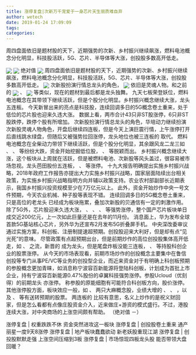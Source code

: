 ```yaml
---
title: 涨停复盘|次新万千宠爱于一身芯片天生丽质难自弃
author: wetech
date: 2019-01-24 17:09:09
tags: 
categories: 
---
```

周四盘面依旧是题材股的天下，近期强势的次新、乡村振兴继续飙涨，燃料电池概念分化明显，科技股活跃，5G、芯片、半导体等大涨，创投股多数高开低走。
<!-- more -->
<img align="center" border="0" src="http://invest-images-external.cbndata.org/5LiA6LSiQUJT/images/5692300684fd50ccfbea1d6f978caec2af6e3791.png" />
<img align="center" border="0" src="http://invest-images-external.cbndata.org/5LiA6LSiQUJT/images/e19d0783cb440e096d75b795e529cd2b957e2729.png" />
绝对值
<img align="center" border="0" src="http://invest-images-external.cbndata.org/5LiA6LSiQUJT/images/66ba925d3cb08acf982413a3be19cde1f57a1180.png" />
周四盘面依旧是题材股的天下，近期强势的次新、乡村振兴继续飙涨，燃料电池概念分化明显，科技股活跃，5G、芯片、半导体等大涨，创投股多数高开低走。
<img align="center" border="0" src="http://invest-images-external.cbndata.org/5LiA6LSiQUJT/images/e34a803b560d38d876ec230c96fe63714dce55b4.png" />
次新股扮演行情总龙头的角色，
<img align="center" border="0" src="http://invest-images-external.cbndata.org/5LiA6LSiQUJT/images/f36983d7aee8b0e585f96db55e91f88d264d159c.png" />
依旧是灵魂人物。和之前的
<img align="center" border="0" src="http://invest-images-external.cbndata.org/5LiA6LSiQUJT/images/35926cb2ae5355b75383d62f3a97db577a28ff01.png" />
、
<img align="center" border="0" src="http://invest-images-external.cbndata.org/5LiA6LSiQUJT/images/aaf3b9be39d9518ed5632c13e480aa8008777e5b.png" />
等类似，现在的题材到最后都是龙头独舞。
九天七板荣登妖位，燃料电池概念在其带领下继续活跃，但是个股分化明显。乡村振兴概念继续大涨，龙头
五连板。
今天新冒出来的亮点是科技股，连续回调多日的5G概念卷土重来，处于低位的芯片股也迎来久违大涨。
数据上看，两市合计43只非ST股涨停，6只非ST股跌停，跌停个股有所增加。
次新股扮演行情总龙头的角色，华培动力继续扮演次新股灵魂人物角色，开盘后继续四连板，但是今天上演巨震行情，上午涨停打开后直线跳水绿盘，但随后又被强势拉回涨停，龙头地位也被三连板的
取代。
燃料电池概念在全柴动力带领下继续活跃，但是个股分化明显，其余跟风龙二龙三如
、
、
等纷纷大跌，资金开始挖掘低位股，
、
等脱颖而出。
乡村振兴概念继续大涨，这个板块从上周就在活跃，但是被燃料电池、次新股等风头盖过，很容易被市场忽视。龙头芭田股份五连板，
、
等涨停。
十九大报告明确提出实施乡村振兴战略，2018年政府工作报告亦提出大力实施乡村振兴战略，国家层面陆续出台相关政策，为实施乡村振兴战略指明方向并辅以政策支持。农业农村部副部长近期表示，我国乡村振兴投资规模至少在7万亿元以上。
此外，资金开始炒作中央一号文件预期，今天农业机械、种子股等表现不错。
连续回调多日的5G概念卷土重来，只是高位的老龙头
已经成为板块拖累，叠加次新股的贝通信有一定的刺激作用。
除了5G外，芯片股迎来久违大涨，
、
、
、
等强势涨停，整个国产芯片板块单日成交近200亿元，上一次如此巨量还是在去年的11月份。
消息面上，华为发布全球首款5G基站核心芯片，另外华为还宣布2月发布5G折叠屏手机。
中央深改委审议通过实施方案，科创板、注册制提速超预期。创投股迎来大利好，但是却有点“见光死”的意味。
尽管政策有点超预期出台，但是前期炒作的高位创投股集体高开低走，如
、
之流，新晋的
成为龙头，但是尾盘炸板没能三连板，
、
等持股科创企业的股票涨停。
从今天的市场表现看，前期市场炒作的创投概念主要集中在鲁信创投等专门从事PE/VC等业务的创投型企业，而近来资金对于有明确上科创板预期的参股概念更加青睐，如消息称宁波容百新能源将登陆科创板，计划成为首批上市企业，持有宁波容百新能源0.47%股份的卓翼科技强势涨停。参股Ucloud（优刻得）的前期龙头
亦涨停。
称参股的原能细胞有可能符合科创板方向，股价涨停。
其他涨停股方面，板块效应一般，如
、
两只大麻概念股，业绩大增的
、
、
，以及
、
等有送转预期的股票。
两连板的
比较有意思，名义上炒作的是祝义财回家，但是怎么看都有点像庄股资金介入，近来做庄+游资的模式盛行。不过，港股
连续大涨，对中央商场的上涨空间颇有帮助。
（绝对值 －）
 
 
涨停复盘 | 权重跌跌不休 资金突然进攻这一板块
涨停复盘 | 创投股卷土重来 通产丽星一度9天8涨停
涨停复盘 | 地产板块蠢蠢欲动 新老妖股重现江湖
涨停复盘 | 创投股默默走强 上涨空间压缩到3板
涨停复盘 | 市场惊现四板龙头股 能否带领大盘回暖？ 
